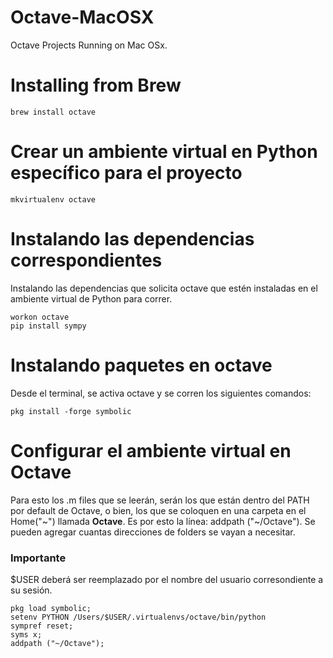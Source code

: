 # Octave-MacOSX
Octave Projects Running on Mac OSx.

# Installing from Brew
`brew install octave`

# Crear un ambiente virtual en Python específico para el proyecto
`mkvirtualenv octave`

# Instalando las dependencias correspondientes
Instalando las dependencias que solicita octave que estén instaladas en el ambiente virtual de Python para correr.
```
workon octave
pip install sympy

```

# Instalando paquetes en octave
Desde el terminal, se activa octave y se corren los siguientes comandos:
```
pkg install -forge symbolic
```

# Configurar el ambiente virtual en Octave
Para esto los .m files que se leerán, serán los que están dentro del PATH por default de Octave, o bien, los que se coloquen en una carpeta en el Home("~") llamada **Octave**. Es por esto la línea: addpath ("~/Octave"). Se pueden agregar cuantas direcciones de folders se vayan a necesitar.

### Importante
$USER deberá ser reemplazado por el nombre del usuario corresondiente a su sesión.
```
pkg load symbolic;
setenv PYTHON /Users/$USER/.virtualenvs/octave/bin/python
sympref reset;
syms x;
addpath ("~/Octave");


```